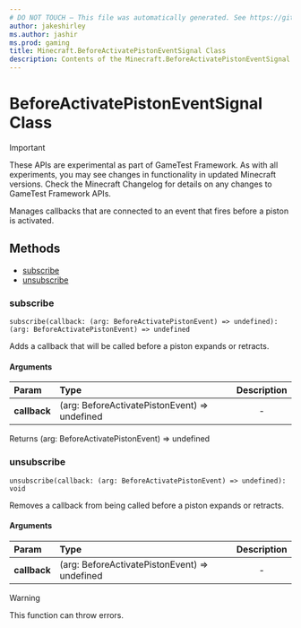 ```yaml
---
# DO NOT TOUCH — This file was automatically generated. See https://github.com/Mojang/MinecraftScriptingApiDocsGenerator to modify descriptions, examples, etc.
author: jakeshirley
ms.author: jashir
ms.prod: gaming
title: Minecraft.BeforeActivatePistonEventSignal Class
description: Contents of the Minecraft.BeforeActivatePistonEventSignal class.
---
```

# BeforeActivatePistonEventSignal Class
>[!IMPORTANT]
>These APIs are experimental as part of GameTest Framework. As with all experiments, you may see changes in functionality in updated Minecraft versions. Check the Minecraft Changelog for details on any changes to GameTest Framework APIs.

Manages callbacks that are connected to an event that fires before a piston is activated.


## Methods
- [subscribe](#subscribe)
- [unsubscribe](#unsubscribe)
  
### **subscribe**
`
subscribe(callback: (arg: BeforeActivatePistonEvent) => undefined): (arg: BeforeActivatePistonEvent) => undefined
`

Adds a callback that will be called before a piston expands or retracts.
#### Arguments
| Param | Type | Description |
| :--- | :--- | :---: |
| **callback** | (arg: BeforeActivatePistonEvent) => undefined | - |

Returns (arg: BeforeActivatePistonEvent) => undefined


### **unsubscribe**
`
unsubscribe(callback: (arg: BeforeActivatePistonEvent) => undefined): void
`

Removes a callback from being called before a piston expands or retracts.
#### Arguments
| Param | Type | Description |
| :--- | :--- | :---: |
| **callback** | (arg: BeforeActivatePistonEvent) => undefined | - |


> [!WARNING]
> This function can throw errors.

